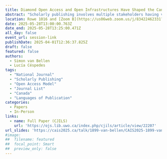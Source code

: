 ```yaml
---
title: Diamond Open Access and Open Infrastructures Have Shaped the Canadian Scholarly Journal Landscape Since the Start of the Digital Era
abstract: "Scholarly publishing involves multiple stakeholders having various types of interest. In Canada, the implication of universities, the presence of societies and the availability of governmental support for periodicals seem to have contributed to a rather diverse ecosystem of journals. This study presents in detail the current state of these journals, in addition to past trends and transformations during the 20th century and, in particular, the digital era. To this effect, we created a new dataset, including a total of 1256 journals, 944 of which appeared to be active today, specifically focusing on the supporting organizations behind the journals, the types of (open) access, disciplines, geographic origins, languages of publication and hosting platforms and tools. The main overarching traits across Canadian scholarly journals are an important presence of Diamond open access, which has been adopted by 62% of the journals, a predominance of the Social Sciences and Humanities disciplines and a scarce presence of the major commercial publishers. The digital era allowed for the development of open infrastructures, which contributed to the creation of a new generation of journals that massively adopted Diamond open access, often supported by university libraries. However, journal cessation also increased, especially among the recently founded journals. These results provide valuable insights for the design of tailored practices and policies that cater to the needs of different types of periodicals and that take into account the evolving practices across the Canadian scholarly journal landscape."
location: Rowe 1016 and [Zoom B](https://us06web.zoom.us/j/83422462331?pwd=C3h8KTen5KKaTk2rPZkFhkrqRrmOv6.1)
date: 2025-05-28T13:00:00.763Z
date_end: 2025-05-28T13:25:00.471Z
all_day: false
event_url: session-link
publishDate: 2025-04-01T12:36:37.825Z
draft: false
featured: false
authors:
  - Simon van Bellen
  - Lucía Céspedes
tags:
  - "National Journal"
  - "Scholarly Publishing"
  - "Open Access Model"
  - "Journal List"
  - "Canada" 
  - "Languages of Publication"
categories:
  - Papers
  - In-Person
links:
  - name: Full Paper (CJILS)
    url: 'https://ojs.lib.uwo.ca/index.php/cjils/article/view/22207'
url_slides: 'https://cais2025.ca/talk/1899-van-bellen/CAIS2025-1899-van-Bellen-Slides.pptx'
#image:
##  filename: featured
##  focal_point: Smart
##  preview_only: false
---
```

